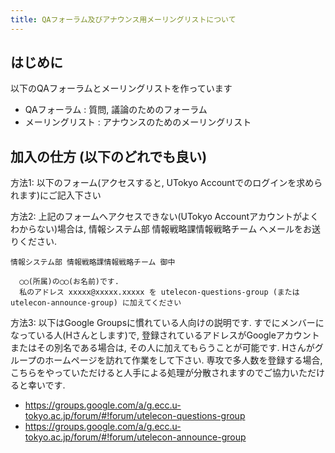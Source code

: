 ```yaml
---
title: QAフォーラム及びアナウンス用メーリングリストについて
---
```


はじめに
---------------------------

以下のQAフォーラムとメーリングリストを作っています

* QAフォーラム : 質問, 議論のためのフォーラム
* メーリングリスト : アナウンスのためのメーリングリスト

加入の仕方 (以下のどれでも良い)
---------------------------

方法1: 以下のフォーム(アクセスすると, UTokyo Accountでのログインを求められます)にご記入下さい

方法2: 上記のフォームへアクセスできない(UTokyo Accountアカウントがよくわからない)場合は, 情報システム部 情報戦略課情報戦略チーム へメールをお送りください.

```
情報システム部 情報戦略課情報戦略チーム 御中

  ◯◯(所属)の◯◯(お名前)です.
  私のアドレス xxxxx@xxxxx.xxxxx を utelecon-questions-group (またはutelecon-announce-group) に加えてください
```

方法3: 以下はGoogle Groupsに慣れている人向けの説明です. すでにメンバーになっている人(Hさんとします)で, 登録されているアドレスがGoogleアカウントまたはその別名である場合は, その人に加えてもらうことが可能です. Hさんがグループのホームページを訪れて作業をして下さい. 専攻で多人数を登録する場合, こちらをやっていただけると人手による処理が分散されますのでご協力いただけると幸いです.

* https://groups.google.com/a/g.ecc.u-tokyo.ac.jp/forum/#!forum/utelecon-questions-group
* https://groups.google.com/a/g.ecc.u-tokyo.ac.jp/forum/#!forum/utelecon-announce-group

